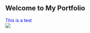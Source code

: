 <style>
  .blue{
  color: blue;
  }
</style>
## Welcome to My Portfolio
<div class="blue">This is a test</div>
<img src="http://www.sevenoaksart.co.uk/images/undconstand.gif"/>
